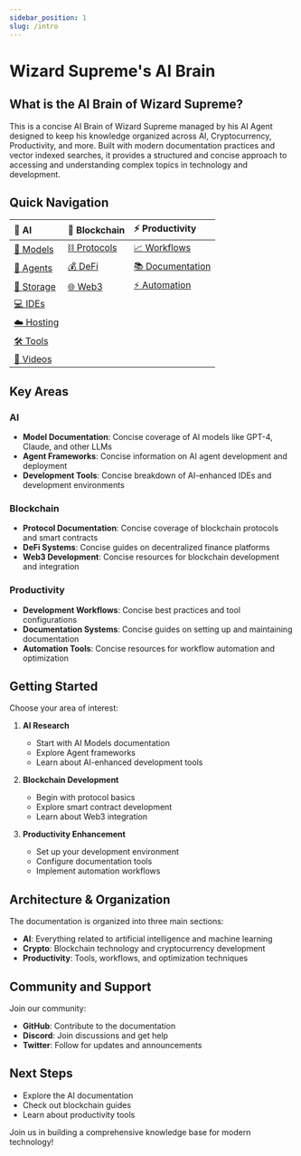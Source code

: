 ```yaml
---
sidebar_position: 1
slug: /intro
---
```


# Wizard Supreme's AI Brain

## What is the AI Brain of Wizard Supreme?

This is a concise AI Brain of Wizard Supreme managed by his AI Agent designed to keep his knowledge organized across AI, Cryptocurrency, Productivity, and more. Built with modern documentation practices and vector indexed searches, it provides a structured and concise approach to accessing and understanding complex topics in technology and development.

## Quick Navigation

| 🤖 AI | 🔗 Blockchain | ⚡ Productivity |
|:--|:--|:--|
| [🧠 Models](/ai/models "Documentation of GPT-4, Claude, and other LLMs") | [⛓️ Protocols](/blockchain/protocols "Core blockchain protocols and frameworks") | [📈 Workflows](/productivity/workflows "Best practices for development workflows") |
| [🤖 Agents](/ai/agents "Frameworks and tools for building AI agents") | [💰 DeFi](/blockchain/defi "Decentralized finance protocols and development") | [📚 Documentation](/productivity/documentation "Guide to documentation tools and practices") |
| [💾 Storage](/ai/databases "Vector and relational databases for AI") | [🌐 Web3](/blockchain/web3 "Tools and frameworks for Web3 development") | [⚡ Automation](/productivity/automation "Resources for workflow automation") |
| [💻 IDEs](/ai/ides "AI-enhanced development environments") | | |
| [☁️ Hosting](/ai/hosting "Platforms for hosting AI applications") | | |
| [🛠️ Tools](/ai/tools "Collection of AI tools and utilities") | | |
| [🎥 Videos](/ai/videos "Curated collection of educational AI videos") | | |

## Key Areas

### AI
- **Model Documentation**: Concise coverage of AI models like GPT-4, Claude, and other LLMs
- **Agent Frameworks**: Concise information on AI agent development and deployment
- **Development Tools**: Concise breakdown of AI-enhanced IDEs and development environments

### Blockchain
- **Protocol Documentation**: Concise coverage of blockchain protocols and smart contracts
- **DeFi Systems**: Concise guides on decentralized finance platforms
- **Web3 Development**: Concise resources for blockchain development and integration

### Productivity
- **Development Workflows**: Concise best practices and tool configurations
- **Documentation Systems**: Concise guides on setting up and maintaining documentation
- **Automation Tools**: Concise resources for workflow automation and optimization

## Getting Started

Choose your area of interest:

1. **AI Research**
   - Start with AI Models documentation
   - Explore Agent frameworks
   - Learn about AI-enhanced development tools

2. **Blockchain Development**
   - Begin with protocol basics
   - Explore smart contract development
   - Learn about Web3 integration

3. **Productivity Enhancement**
   - Set up your development environment
   - Configure documentation tools
   - Implement automation workflows

## Architecture & Organization

The documentation is organized into three main sections:

- **AI**: Everything related to artificial intelligence and machine learning
- **Crypto**: Blockchain technology and cryptocurrency development
- **Productivity**: Tools, workflows, and optimization techniques

## Community and Support

Join our community:

- **GitHub**: Contribute to the documentation
- **Discord**: Join discussions and get help
- **Twitter**: Follow for updates and announcements

## Next Steps

- Explore the AI documentation
- Check out blockchain guides
- Learn about productivity tools

Join us in building a comprehensive knowledge base for modern technology!
